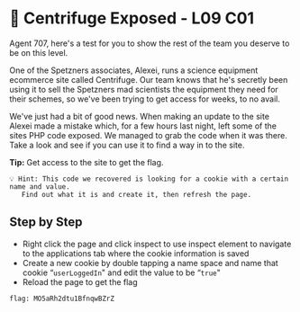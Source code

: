 # 🔬 Centrifuge Exposed - L09 C01

Agent 707, here's a test for you to show the rest of the team you deserve to be on this level.

One of the Spetzners associates, Alexei, runs a science equipment ecommerce site called Centrifuge. Our team knows that he's secretly been using it to sell the Spetzners mad scientists the equipment they need for their schemes, so we've been trying to get access for weeks, to no avail.

We've just had a bit of good news. When making an update to the site Alexei made a mistake which, for a few hours last night, left some of the sites PHP code exposed. We managed to grab the code when it was there. Take a look and see if you can use it to find a way in to the site.

**Tip:** Get access to the site to get the flag.

```
💡 Hint: This code we recovered is looking for a cookie with a certain name and value.
   Find out what it is and create it, then refresh the page.
```

## Step by Step

- Right click the page and click inspect to use inspect element to navigate to the applications tab where the cookie information is saved
- Create a new cookie by double tapping a name space and name that cookie “`userLoggedIn`" and edit the value to be “`true`"
- Reload the page to get the flag

`flag: MO5aRh2dtu1BfnqwBZrZ`
